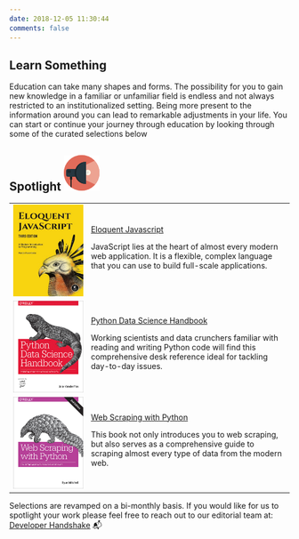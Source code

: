 ```yaml
---
date: 2018-12-05 11:30:44
comments: false
---
```

## Learn Something
Education can take many shapes and forms. The possibility for you to gain new knowledge in a familiar or unfamiliar field is endless and not always restricted to an institutionalized setting. Being more present to the information around you can lead to remarkable adjustments in your life. You can start or continue your journey through education by looking through some of the curated selections below

<div class="title-spotlight"><h2 class="spotlight">Spotlight <img class="img-spotlight" src="https://raw.githubusercontent.com/Developer-Handshake/Developer-Handshake.github.io/org-page/img-media/spotlight.png" alt="spotlight"/></h2></div>
<table class="spotlight"><tbody><tr><td><img class="spotlight-book" src="https://raw.githubusercontent.com/Developer-Handshake/Developer-Handshake.github.io/org-page/img-media/javascript-book.jpg"/></td><td><a href="http://eloquentjavascript.net/">Eloquent Javascript</a><p class="spotlight-description">JavaScript lies at the heart of almost every modern web application. It is a flexible, complex language that you can use to build full-scale applications.
</p></td></tr><tr><td><img class="spotlight-book" src="https://raw.githubusercontent.com/Developer-Handshake/Developer-Handshake.github.io/org-page/img-media/python-book-2.jpg"/></td><td><a href="https://jakevdp.github.io/PythonDataScienceHandbook/">Python Data Science Handbook</a><p class="spotlight-description">Working scientists and data crunchers familiar with reading and writing Python code will find this comprehensive desk reference ideal for tackling day-to-day issues.</p></td></tr><tr><td><img class="spotlight-book" src="https://raw.githubusercontent.com/Developer-Handshake/Developer-Handshake.github.io/org-page/img-media/python-book.jpg"/></td><td><a href="https://www.amazon.com/Web-Scraping-Python-Collecting-Modern/dp/1491985577/ref=sr_1_4?s=books&ie=UTF8&qid=1544659978&sr=1-4&keywords=web+scraping+with+python">Web Scraping with Python</a><p class="spotlight-description">This book not only introduces you to web scraping, but also serves as a comprehensive guide to scraping almost every type of data from the modern web.</p></td></tr></tbody></table>

Selections are revamped on a bi-monthly basis. If you would like for us to spotlight your work please feel free to reach out to our editorial team at: [Developer Handshake](mailto:developer.handshake@gmail.com) 📬️

